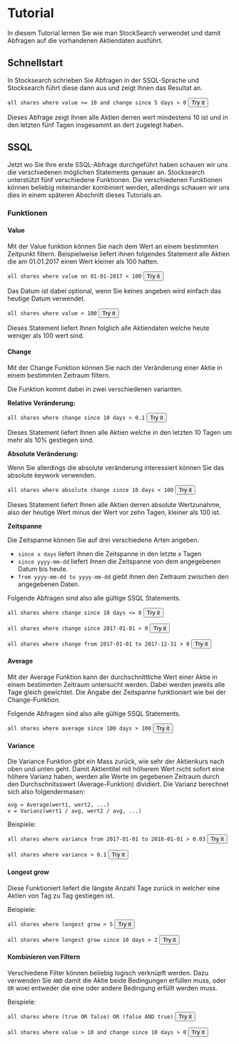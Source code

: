 # Tutorial

In diesem Tutorial lernen Sie wie man StockSearch verwendet und damit Abfragen auf die vorhandenen Aktiendaten ausführt.

## Schnellstart

In Stocksearch schrieben Sie Abfragen in der SSQL-Sprache und Stocksearch führt diese dann aus und zeigt Ihnen das Resultat an.

```all shares where value >= 10 and change since 5 days > 0```
<a href="/tryit?q=all shares where value >= 10 and change since 5 days > 0"><button>Try it</button></a>

Dieses Abfrage zeigt ihnen alle Aktien derren wert mindestens 10 ist und in den letzten fünf Tagen insgesammt an dert zugelegt haben.

## SSQL

Jetzt wo Sie Ihre erste SSQL-Abfrage durchgeführt haben schauen wir uns die verschiedenen möglichen Statements genauer an.
Stocksearch unterstützt fünf verschiedene Funktionen. Die verschiedenen Funktionen können beliebig miteinander kombiniert werden, allerdings schauen wir uns dies in einem späteren Abschnitt dieses Tutorials an.

### Funktionen

#### Value

Mit der Value funktion können Sie nach dem Wert an einem bestimmten Zeitpunkt filtern. Beispielweise liefert ihnen folgendes Statement alle Aktien die am 01.01.2017 einen Wert kleiner als 100 hatten.

```all shares where value on 01-01-2017 < 100```
<a href="/tryit?q=all shares where value on 01-01-2017 < 100"><button>Try it</button></a>

Das Datum ist dabei optional, wenn Sie keines angeben wird einfach das heutige Datum verwendet.

```all shares where value < 100```
<a href="/tryit?q=all shares where value < 100"><button>Try it</button></a>

Dieses Statement liefert Ihnen folglich alle Aktiendaten welche heute weniger als 100 wert sind.

#### Change

Mit der Change Funktion können Sie nach der Veränderung einer Aktie in einem bestimmten Zeitraum filtern.

Die Funktion kommt dabei in zwei verschiedenen varianten.

**Relative Veränderung:**

```all shares where change since 10 days > 0.1```
<a href="/tryit?q=all shares where change since 10 days > 0.1"><button>Try it</button></a>

Dieses Statement liefert Ihnen alle Aktien welche in den letzten 10 Tagen um mehr als 10% gestiegen sind. 

**Absolute Veränderung:**

Wenn Sie allerdings die absolute veränderung interessiert können Sie das absolute keywork verwenden.

```all shares where absolute change since 10 days < 100```
<a href="/tryit?q=all shares where absolute change since 10 days < 100"><button>Try it</button></a>

Dieses Statement liefert Ihnen alle Aktien derren absolute Wertzunahme, also der heutige Wert minus der Wert vor zehn Tagen, kleiner als 100 ist.

**Zeitspanne**

Die Zeitspanne können Sie auf drei verschiedene Arten angeben.

- `since x days` liefert ihnen die Zeitspanne in den letzte x Tagen
- `since yyyy-mm-dd` liefert ihnen die Zeitspanne von dem angegebenen Datum bis heute.
- `from yyyy-mm-dd to yyyy-mm-dd` giebt ihnen den Zeitraum zwischen den angegebenen Daten.

Folgende Abfragen sind also alle gültige SSQL Statements.

```all shares where change since 10 days <= 0```
<a href="/tryit?q=all shares where change since 10 days <= 0"><button>Try it</button></a>

```all shares where change since 2017-01-01 > 0```
<a href="/tryit?q=all shares where change since 2017-01-01 > 0"><button>Try it</button></a>

```all shares where change from 2017-01-01 to 2017-12-31 > 0```
<a href="/tryit?q=all shares where change from 2017-01-01 to 2017-12-31 > 0"><button>Try it</button></a>

#### Average

Mit der Average Funktion kann der durchschnittliche Wert einer Aktie in einem bestimmten Zeitraum untersucht werden. Dabei werden jeweils alle Tage gleich gewichtet. Die Angabe der Zeitspanne funktioniert wie bei der Change-Funktion.

Folgende Abfragen sind also alle gültige SSQL Statements.

```all shares where average since 100 days > 100```
<a href="/tryit?q=all shares where average since 100 days > 100"><button>Try it</button></a>

#### Variance

Die Variance Funktion gibt ein Mass zurück, wie sehr der Aktienkurs nach oben und unten geht. Damit Aktientitel mit höherem Wert nicht sofort eine höhere Varianz haben, werden alle Werte im gegebenen Zeitraum durch den Durchschnitsswert (Average-Funktion) dividiert. Die Varianz berechnet sich also folgendermasen:

```
avg = Average(wert1, wert2, ...)
v = Varianz(wert1 / avg, wert2 / avg, ...)
```

Beispiele:

```all shares where variance from 2017-01-01 to 2018-01-01 > 0.03```
<a href="/tryit?q=all shares where variance from 2017-01-01 to 2018-01-01 > 0.03"><button>Try it</button></a>

```all shares where variance > 0.1```
<a href="/tryit?q=all shares where variance > 0.1"><button>Try it</button></a>

#### Longest grow

Diese Funktioniert liefert die längste Anzahl Tage zurück in welcher eine Aktien von Tag zu Tag gestiegen ist.

Beispiele:

```all shares where longest grow > 5```
<a href="/tryit?q=all shares where longest grow > 5"><button>Try it</button></a>

```all shares where longest grow since 10 days > 2```
<a href="/tryit?q=all shares where longest grow since 10 days > 2"><button>Try it</button></a>

#### Kombinieren von Filtern

Verschiedene Filter können beliebig logisch verknüpft werden. Dazu verwenden Sie `AND` damit die Aktie beide Bedingungen erfüllen muss, oder `OR` woei entweder die eine oder andere Bedingung erfüllt werden muss.

Beispiele:

```all shares where (true OR false) OR (false AND true)```
<a href="/tryit?q=all shares where (true OR false) OR (false AND true)"><button>Try it</button></a>

```all shares where value > 10 and change since 10 days > 0```
<a href="/tryit?q=all shares where value > 10 and change since 10 days > 0"><button>Try it</button></a>